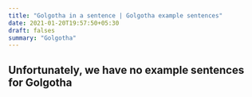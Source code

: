 ```yaml
---
title: "Golgotha in a sentence | Golgotha example sentences"
date: 2021-01-20T19:57:50+05:30
draft: falses
summary: "Golgotha"
---
```

## Unfortunately, we have no example sentences for Golgotha                 

